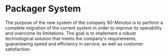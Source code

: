 # Packager System

The purpose of the new system of the company 90-Minutos is to perform a complete migration of the current system in order to improve its operability and overcome its limitations. The goal is to implement a robust technological solution that meets the company's requirements, guaranteeing speed and efficiency in service, as well as customer satisfaction.